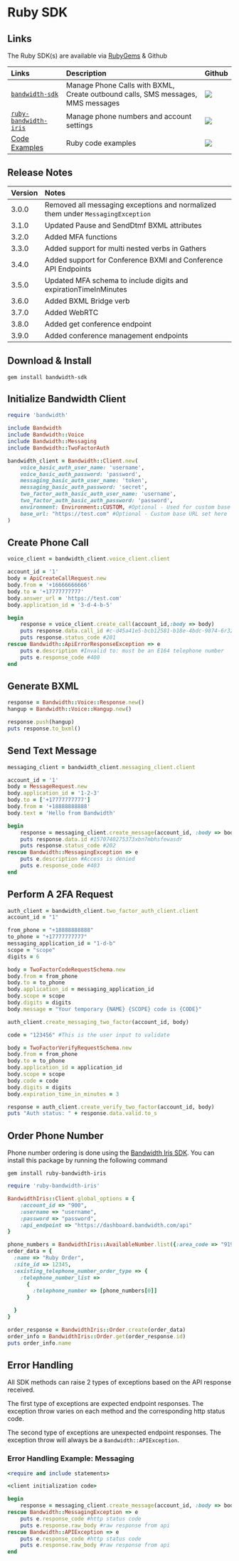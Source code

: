 # Ruby SDK

## Links

The Ruby SDK(s) are available via [RubyGems](https://rubygems.org/) & Github

| Links                                                                   | Description                                                                     | Github                                                                                               |
|:------------------------------------------------------------------------|:--------------------------------------------------------------------------------|:-----------------------------------------------------------------------------------------------------|
| [`bandwidth-sdk`](https://rubygems.org/gems/bandwidth-sdk)              | Manage Phone Calls with BXML, Create outbound calls, SMS messages, MMS messages | [<img src="https://github.com/favicon.ico">](https://github.com/Bandwidth/ruby-sdk)                  |
| [`ruby-bandwidth-iris`](https://rubygems.org/gems/ruby-bandwidth-iris)  | Manage phone numbers and account settings                                       | [<img src="https://github.com/favicon.ico">](https://github.com/Bandwidth/ruby-bandwidth-iris)       |
| [Code Examples](https://github.com/Bandwidth/examples/tree/master/ruby) | Ruby code examples                                                              | [<img src="https://github.com/favicon.ico">](https://github.com/Bandwidth/examples/tree/master/ruby) |

## Release Notes

| Version | Notes                                                                           |
|:--------|:--------------------------------------------------------------------------------|
| 3.0.0   | Removed all messaging exceptions and normalized them under `MessagingException` |
| 3.1.0   | Updated Pause and SendDtmf BXML attributes                                      |
| 3.2.0   | Added MFA functions                                                             |
| 3.3.0   | Added support for multi nested verbs in Gathers                                 |
| 3.4.0   | Added support for Conference BXMl and Conference API Endpoints                  |
| 3.5.0   | Updated MFA schema to include digits and expirationTimeInMinutes                |
| 3.6.0   | Added BXML Bridge verb                                                          |
| 3.7.0   | Added WebRTC                                                                    |
| 3.8.0 | Added get conference endpoint |
| 3.9.0 | Added conference management endpoints |

## Download & Install

```
gem install bandwidth-sdk
```

## Initialize Bandwidth Client

```ruby
require 'bandwidth'

include Bandwidth
include Bandwidth::Voice
include Bandwidth::Messaging
include Bandwidth::TwoFactorAuth

bandwidth_client = Bandwidth::Client.new(
    voice_basic_auth_user_name: 'username',
    voice_basic_auth_password: 'password',
    messaging_basic_auth_user_name: 'token',
    messaging_basic_auth_password: 'secret',
    two_factor_auth_basic_auth_user_name: 'username',
    two_factor_auth_basic_auth_password: 'password',
    environment: Environment::CUSTOM, #Optional - Used for custom base URLs
    base_url: "https://test.com" #Optional - Custom base URL set here
)
```

## Create Phone Call

```ruby
voice_client = bandwidth_client.voice_client.client

account_id = '1'
body = ApiCreateCallRequest.new
body.from = '+16666666666'
body.to = '+17777777777'
body.answer_url = 'https://test.com'
body.application_id = '3-d-4-b-5'

begin
    response = voice_client.create_call(account_id,:body => body)
    puts response.data.call_id #c-d45a41e5-bcb12581-b18e-4bdc-9874-6r3235dfweao
    puts response.status_code #201
rescue Bandwidth::ApiErrorResponseException => e
    puts e.description #Invalid to: must be an E164 telephone number
    puts e.response_code #400
end
```

## Generate BXML

```ruby
response = Bandwidth::Voice::Response.new()
hangup = Bandwidth::Voice::Hangup.new()

response.push(hangup)
puts response.to_bxml()
```

## Send Text Message

```ruby
messaging_client = bandwidth_client.messaging_client.client

account_id = '1'
body = MessageRequest.new
body.application_id = '1-2-3'
body.to = ['+17777777777']
body.from = '+18888888888'
body.text = 'Hello from Bandwidth'

begin
    response = messaging_client.create_message(account_id, :body => body)
    puts response.data.id #1570740275373xbn7mbhsfewasdr
    puts response.status_code #202
rescue Bandwidth::MessagingException => e
    puts e.description #Access is denied
    puts e.response_code #403
end
```

## Perform A 2FA Request

```ruby
auth_client = bandwidth_client.two_factor_auth_client.client
account_id = "1"

from_phone = "+18888888888"
to_phone = "+17777777777"
messaging_application_id = "1-d-b"
scope = "scope"
digits = 6

body = TwoFactorCodeRequestSchema.new
body.from = from_phone
body.to = to_phone
body.application_id = messaging_application_id
body.scope = scope
body.digits = digits
body.message = "Your temporary {NAME} {SCOPE} code is {CODE}"

auth_client.create_messaging_two_factor(account_id, body)

code = "123456" #This is the user input to validate

body = TwoFactorVerifyRequestSchema.new
body.from = from_phone
body.to = to_phone
body.application_id = application_id
body.scope = scope
body.code = code
body.digits = digits
body.expiration_time_in_minutes = 3

response = auth_client.create_verify_two_factor(account_id, body)
puts "Auth status: " + response.data.valid.to_s
```

## Order Phone Number

Phone number ordering is done using the [Bandwidth Iris SDK](https://github.com/Bandwidth/ruby-bandwidth-iris). You can install this package by running the following command

```
gem install ruby-bandwidth-iris
```

```ruby
require 'ruby-bandwidth-iris'

BandwidthIris::Client.global_options = {
    :account_id => "900",
    :username => "username",
    :password => "password",
    :api_endpoint => "https://dashboard.bandwidth.com/api"
}

phone_numbers = BandwidthIris::AvailableNumber.list({:area_code => "919", :quantity => 3})
order_data = {
  :name => "Ruby Order",
  :site_id => 12345,
  :existing_telephone_number_order_type => {
    :telephone_number_list =>
      {
        :telephone_number => [phone_numbers[0]]
      }

  }
}

order_response = BandwidthIris::Order.create(order_data)
order_info = BandwidthIris::Order.get(order_response.id)
puts order_info.name
```

## Error Handling

All SDK methods can raise 2 types of exceptions based on the API response received.

The first type of exceptions are expected endpoint responses. The exception throw varies on each method and the corresponding http status code.

The second type of exceptions are unexpected endpoint responses. The exception throw will always be a `Bandwidth::APIException`.

### Error Handling Example: Messaging

```ruby
<require and include statements>

<client initialization code>

begin
    response = messaging_client.create_message(account_id, :body => body)
rescue Bandwidth::MessagingException => e
    puts e.response_code #http status code
    puts e.response.raw_body #raw response from api
rescue Bandwidth::APIException => e
    puts e.response_code #http status code
    puts e.response.raw_body #raw response from api
end
```